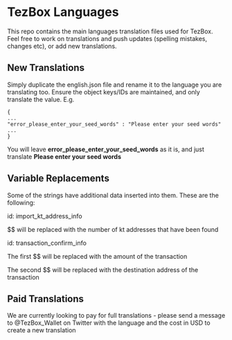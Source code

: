 # TezBox Languages

This repo contains the main languages translation files used for TezBox. Feel free to work on translations and push updates (spelling mistakes, changes etc), or add new translations.

## New Translations

Simply duplicate the english.json file and rename it to the language you are translating too. Ensure the object keys/IDs are maintained, and only translate the value. E.g.
```
{
...
"error_please_enter_your_seed_words" : "Please enter your seed words"
...
}
```

You will leave **error_please_enter_your_seed_words** as it is, and just translate **Please enter your seed words**

## Variable Replacements

Some of the strings have additional data inserted into them. These are the following:

id: import_kt_address_info

$$ will be replaced with the number of kt addresses that have been found

id: transaction_confirm_info

The first $$ will be replaced with the amount of the transaction

The second $$ will be replaced with the destination address of the transaction

## Paid Translations

We are currently looking to pay for full translations - please send a message to @TezBox_Wallet on Twitter with the language and the cost in USD to create a new translation
